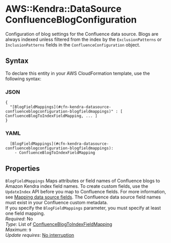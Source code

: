 # AWS::Kendra::DataSource ConfluenceBlogConfiguration<a name="aws-properties-kendra-datasource-confluenceblogconfiguration"></a>

Configuration of blog settings for the Confluence data source\. Blogs are always indexed unless filtered from the index by the `ExclusionPatterns` or `InclusionPatterns` fields in the `ConfluenceConfiguration` object\.

## Syntax<a name="aws-properties-kendra-datasource-confluenceblogconfiguration-syntax"></a>

To declare this entity in your AWS CloudFormation template, use the following syntax:

### JSON<a name="aws-properties-kendra-datasource-confluenceblogconfiguration-syntax.json"></a>

```
{
  "[BlogFieldMappings](#cfn-kendra-datasource-confluenceblogconfiguration-blogfieldmappings)" : [ ConfluenceBlogToIndexFieldMapping, ... ]
}
```

### YAML<a name="aws-properties-kendra-datasource-confluenceblogconfiguration-syntax.yaml"></a>

```
  [BlogFieldMappings](#cfn-kendra-datasource-confluenceblogconfiguration-blogfieldmappings): 
    - ConfluenceBlogToIndexFieldMapping
```

## Properties<a name="aws-properties-kendra-datasource-confluenceblogconfiguration-properties"></a>

`BlogFieldMappings`  <a name="cfn-kendra-datasource-confluenceblogconfiguration-blogfieldmappings"></a>
Maps attributes or field names of Confluence blogs to Amazon Kendra index field names\. To create custom fields, use the `UpdateIndex` API before you map to Confluence fields\. For more information, see [Mapping data source fields](https://docs.aws.amazon.com/kendra/latest/dg/field-mapping.html)\. The Confluence data source field names must exist in your Confluence custom metadata\.  
If you specify the `BlogFieldMappings` parameter, you must specify at least one field mapping\.  
*Required*: No  
*Type*: List of [ConfluenceBlogToIndexFieldMapping](aws-properties-kendra-datasource-confluenceblogtoindexfieldmapping.md)  
*Maximum*: `9`  
*Update requires*: [No interruption](https://docs.aws.amazon.com/AWSCloudFormation/latest/UserGuide/using-cfn-updating-stacks-update-behaviors.html#update-no-interrupt)
